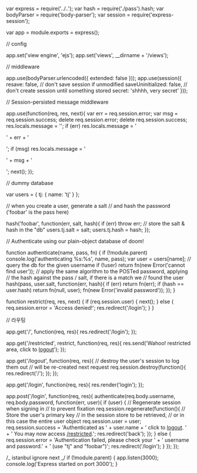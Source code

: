 var express = require('../..');
var hash = require('./pass').hash;
var bodyParser = require('body-parser');
var session = require('express-session');

var app = module.exports = express();

// config

app.set('view engine', 'ejs');
app.set('views', \_\_dirname + '/views');

// middleware

app.use(bodyParser.urlencoded({ extended: false }));
app.use(session({
resave: false, // don't save session if unmodified
saveUninitialized: false, // don't create session until something stored
secret: 'shhhh, very secret'
}));

// Session-persisted message middleware

app.use(function(req, res, next){
var err = req.session.error;
var msg = req.session.success;
delete req.session.error;
delete req.session.success;
res.locals.message = '';
if (err) res.locals.message = '<p class="msg error">' + err + '</p>';
if (msg) res.locals.message = '<p class="msg success">' + msg + '</p>';
next();
});

// dummy database

var users = {
tj: { name: 'tj' }
};

// when you create a user, generate a salt
// and hash the password ('foobar' is the pass here)

hash('foobar', function(err, salt, hash){
if (err) throw err;
// store the salt & hash in the "db"
users.tj.salt = salt;
users.tj.hash = hash;
});

// Authenticate using our plain-object database of doom!

function authenticate(name, pass, fn) {
if (!module.parent) console.log('authenticating %s:%s', name, pass);
var user = users[name];
// query the db for the given username
if (!user) return fn(new Error('cannot find user'));
// apply the same algorithm to the POSTed password, applying
// the hash against the pass / salt, if there is a match we
// found the user
hash(pass, user.salt, function(err, hash){
if (err) return fn(err);
if (hash == user.hash) return fn(null, user);
fn(new Error('invalid password'));
});
}

function restrict(req, res, next) {
if (req.session.user) {
next();
} else {
req.session.error = 'Access denied!';
res.redirect('/login');
}
}

// 라우팅

app.get('/', function(req, res){
res.redirect('/login');
});

app.get('/restricted', restrict, function(req, res){
res.send('Wahoo! restricted area, click to <a href="/logout">logout</a>');
});

app.get('/logout', function(req, res){
// destroy the user's session to log them out
// will be re-created next request
req.session.destroy(function(){
res.redirect('/');
});
});

app.get('/login', function(req, res){
res.render('login');
});

app.post('/login', function(req, res){
authenticate(req.body.username, req.body.password, function(err, user){
if (user) {
// Regenerate session when signing in
// to prevent fixation
req.session.regenerate(function(){
// Store the user's primary key
// in the session store to be retrieved,
// or in this case the entire user object
req.session.user = user;
req.session.success = 'Authenticated as ' + user.name + ' click to <a href="/logout">logout</a>. ' + ' You may now access <a href="/restricted">/restricted</a>.';
res.redirect('back');
});
} else {
req.session.error = 'Authentication failed, please check your ' + ' username and password.' + ' (use "tj" and "foobar")';
res.redirect('/login');
}
});
});

/_ istanbul ignore next _/
if (!module.parent) {
app.listen(3000);
console.log('Express started on port 3000');
}
